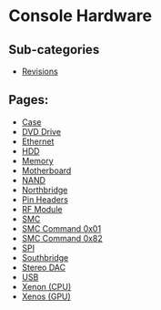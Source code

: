 # Console Hardware

## Sub-categories

- [Revisions](./Revisions)

## Pages:

- [Case](./Case)
- [DVD Drive](./DVD_Drive)
- [Ethernet](./Ethernet)
- [HDD](./HDD)
- [Memory](./Memory)
- [Motherboard](./Motherboard)
- [NAND](./NAND)
- [Northbridge](./Northbridge)
- [Pin Headers](./Pin_Headers)
- [RF Module](./RF_Module)
- [SMC](./SMC)
- [SMC Command 0x01](./SMC_Command_0x01)
- [SMC Command 0x82](./SMC_Command_0x82)
- [SPI](./SPI)
- [Southbridge](./Southbridge)
- [Stereo DAC](./Stereo_DAC)
- [USB](./USB)
- [Xenon (CPU)](./Xenon_(CPU))
- [Xenos (GPU)](./Xenos_(GPU))
